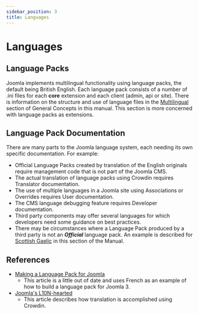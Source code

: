 ```yaml
---
sidebar_position: 3
title: Languages
---
```


Languages
=========

## Language Packs

Joomla implements multilingual functionality using language packs, the default being British English. Each language pack consists of a number of .ini files for each **core** extension and each client (admin, api or site). There is information on the structure and use of language files in the [Multilingual](../../general-concepts/multilingual/) section of General Concepts in this manual. This section is more concerned with language packs as extensions.

## Language Pack Documentation

There are many parts to the Joomla language system, each needing its own specific documentation. For example:

- Official Language Packs created by translation of the English originals require management code that is not part of the Joomla CMS.
- The actual translation of language packs using Crowdin requires Translator documentation.
- The use of multiple languages in a Joomla site using Associations or Overrides requires User documentation.
- The CMS language debugging feature requires Developer documentation.
- Third party components may offer several languages for which developers need some guidance on best practices.
- There may be circumstances where a Language Pack produced by a third party is not an ***Official*** language pack. An example is described for [Scottish Gaelic](../languages/language-extension-example/) in this section of the Manual.

## References

- [Making a Language Pack for Joomla](https://docs.joomla.org/J3.x:Making_a_Language_Pack_for_Joomla)
    * This article is a little out of date and uses French as an example of how to build a language pack for Joomla&nbsp;3.
- [Joomla's L10N-hearted](https://magazine.joomla.org/all-issues/august/joomla-s-l10n-hearted)
    * This article describes how translation is accomplished using Crowdin. 
